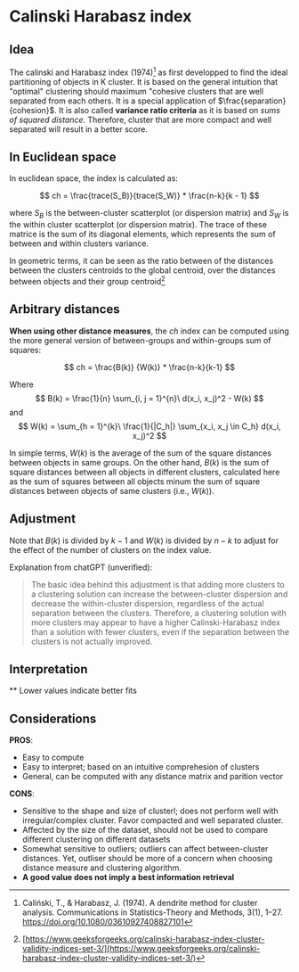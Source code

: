 # Calinski Harabasz index

## Idea

The calinski and Harabasz index (1974)[^ref1] as first developped to find the ideal partitioning of objects in K cluster. 
It is based on the general intuition that "optimal" clustering 
should maximum "cohesive clusters that are well separated from each others. It is a special application 
of $\frac{separation}{cohesion}$. It is also called **variance ratio criteria** as it is based on *sums of squared distance*. 
Therefore, cluster that are more compact and well separated will result in a better score.

## In Euclidean space

In euclidean space, the index is calculated as:

$$ ch = \frac{trace(S_B)}{trace(S_W)} * \frac{n-k}{k - 1} $$

where $S_B$ is the between-cluster scatterplot (or dispersion matrix) and $S_W$ is the within cluster scatterplot (or dispersion matrix). 
The trace of these matrice is the sum of its diagonal elements, which represents the sum of between and within clusters variance.

In geometric terms, it can be seen as the ratio between of the distances between the clusters centroids to the global centroid, 
over the distances between objects and their group centroid[^ref2]

## Arbitrary distances
**When using other distance measures**, the $ch$ index can be computed using the more general version of between-groups and within-groups sum of squares:

$$ ch = \frac{B(k)}  {W(k)} * \frac{n-k}{k-1} $$

Where
$$ B(k) = \frac{1}{n} \sum_{i, j = 1}^{n}\ d(x_i, x_j)^2 - W(k) $$
and
$$ W(k) = \sum_{h = 1}^{k}\ \frac{1}{|C_h|} \sum_{x_i, x_j \in C_h} d(x_i, x_j)^2 $$

In simple terms, $W(k)$ is the average of the sum of the square distances between objects in same groups. On the other hand, $B(k)$ is the sum of square distances between all objects in different clusters, calculated here as the sum of squares between all objects minum the sum of square distances between objects of same clusters (i.e., $W(k)$).

## Adjustment

Note that $B(k)$ is divided by $k-1$ and $W(k)$ is divided by $n-k$ to adjust for the effect of the number of clusters on the index value.

Explanation from chatGPT (unverified):

> The basic idea behind this adjustment is that adding more clusters to a clustering solution can increase the between-cluster 
> dispersion and decrease the within-cluster dispersion, regardless of the actual separation between the clusters. Therefore, a 
> clustering solution with more clusters may appear to have a higher Calinski-Harabasz index than a solution with fewer clusters, 
> even if the separation between the clusters is not actually improved.

## Interpretation

** Lower values indicate better fits

## Considerations

**PROS**:

- Easy to compute
- Easy to interpret; based on an intuitive comprehesion of clusters
- General, can be computed with any distance matrix and parition vector

**CONS**:
- Sensitive to the shape and size of clusterl; does not perform well with irregular/complex cluster. Favor compacted and well separated cluster.
- Affected by the size of the dataset, should not be used to compare different clustering on different datasets
- Somewhat sensitive to outliers; outliers can affect between-cluster distances. Yet, outliser should be more of a concern when choosing distance measure and clustering algorithm.
- **A good value does not imply a best information retrieval**

[^ref1]: Caliński, T., & Harabasz, J. (1974). A dendrite method for cluster analysis. Communications in Statistics-Theory and Methods, 3(1), 1–27. https://doi.org/10.1080/03610927408827101
[^ref2]: [https://www.geeksforgeeks.org/calinski-harabasz-index-cluster-validity-indices-set-3/](https://www.geeksforgeeks.org/calinski-harabasz-index-cluster-validity-indices-set-3/)
